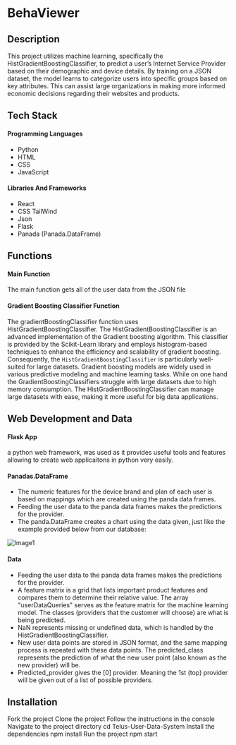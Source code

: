 # BehaViewer

## Description

This project utilizes machine learning, specifically the HistGradientBoostingClassifier, to predict a user’s Internet Service Provider based on their demographic and device details. By training on a JSON dataset, the model learns to categorize users into specific groups based on key attributes. This can assist large organizations in making more informed economic decisions regarding their websites and products.

## Tech Stack

#### Programming Languages
* Python
* HTML
* CSS
* JavaScript


#### Libraries And Frameworks
* React
* CSS TailWind
* Json
* Flask 
* Panada (Panada.DataFrame)

## Functions

#### Main Function

The main function gets all  of the user data from the JSON file

#### Gradient Boosting Classifier Function

The gradientBoostingClassifier function uses HistGradientBoostingClassifier. The HistGradientBoostingClassifier is an advanced implementation of the Gradient boosting algorithm. This classifier is provided by the Scikit-Learn library and employs histogram-based techniques to enhance the efficiency and scalability of gradient boosting. Consequently, the `HistGradientBoostingClassifier` is particularly well-suited for large datasets. Gradient boosting models are widely used in various predictive modeling and machine learning tasks. While on one hand the GradientBoostingClassifiers struggle with large datasets due to high memory consumption. The HistGradientBoostingClassifier can manage large datasets with ease, making it more useful for big data applications.

## Web Development and Data

#### Flask App

a python web framework, was used as it provides useful tools and features allowing to create web applicaitons in python very easily.

#### Panadas.DataFrame

* The numeric features for the device brand and plan of each user is based on mappings which are created using the panda data frames.
* Feeding the user data to the panda data frames makes the predictions for the provider.
* The panda.DataFrame creates a chart using the data given, just like the example provided below from our database:

![Image1](https://github.com/user-attachments/assets/fdbb3d91-dda5-42dd-bf1d-6f5ef9a96612)



#### Data

* Feeding the user data to the panda data frames makes the predictions for the provider.
* A feature matrix is a grid that lists important product features and compares them to determine their relative value. The array "userDataQueries" serves as the feature matrix for the machine learning model. The classes (providers that the customer will choose) are what is being predicted.
* NaN represents missing or undefined data, which is handled by the HistGradientBoostingClassifier.
* New user data points are stored in JSON format, and the same mapping process is repeated with these data points. The predicted_class represents the prediction of what the new user point (also known as the new provider) will be.
* Predicted_provider gives the [0] provider. Meaning the 1st (top) provider will be given out of a list of possible providers.


## Installation
Fork the project
Clone the project
Follow the instructions in the console
Navigate to the project directory cd Telus-User-Data-System
Install the dependencies npm install
Run the project npm start









